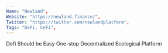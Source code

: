 ```yaml
--- 
Name: "Newland", 
Website: "https://newland.finance/", 
Twitter: "https://twitter.com/newlandplatform", 
Tags: "DeFi, CeFi", 
--- 
```

<!--lang:en--> 
Defi Should be Easy One-stop Decentralized Ecological Platform
<!--lang:es--] 
Defi debería ser fácil Plataforma ecológica descentralizada integral
<!--lang:de--] 
Defi sollte eine einfache dezentrale ökologische Plattform aus einer Hand sein
<!--lang:fr--] 
Défi devrait être facile Plateforme écologique décentralisée à guichet unique
<!--lang:pl--] 
Definiowanie powinno być łatwą, kompleksową, zdecentralizowaną platformą ekologiczną
<!--lang:uk--] 
Defi має бути легкою універсальною децентралізованою екологічною платформою
[!--lang:*--> 
